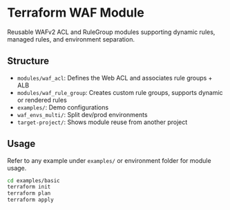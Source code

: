 # Terraform WAF Module

Reusable WAFv2 ACL and RuleGroup modules supporting dynamic rules, managed rules, and environment separation.

## Structure

- `modules/waf_acl`: Defines the Web ACL and associates rule groups + ALB
- `modules/waf_rule_group`: Creates custom rule groups, supports dynamic or rendered rules
- `examples/`: Demo configurations
- `waf_envs_multi/`: Split dev/prod environments
- `target-project/`: Shows module reuse from another project

## Usage

Refer to any example under `examples/` or environment folder for module usage.

```bash
cd examples/basic
terraform init
terraform plan
terraform apply
```


<!-- 
  dynamic "rule" {
    for_each = var.custom_rules
    content {
      name     = rule.value.name
      priority = rule.value.priority
      action {
        ${rule.value.action} {}
      }
      statement {
        ${rule.value.statement}
      }
      visibility_config {
        cloudwatch_metrics_enabled = true
        metric_name                = rule.value.metric_name
        sampled_requests_enabled   = true
      }
    }
  } -->